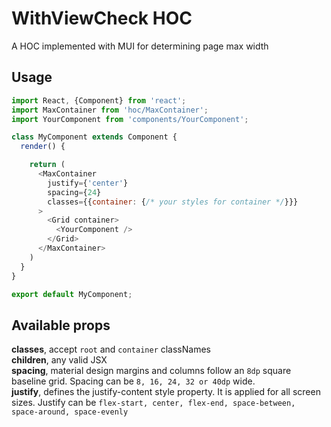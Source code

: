 # WithViewCheck HOC

A HOC implemented with MUI for determining page max width

## Usage
```js
import React, {Component} from 'react';
import MaxContainer from 'hoc/MaxContainer';
import YourComponent from 'components/YourComponent';

class MyComponent extends Component {
  render() {

    return (
      <MaxContainer
        justify={'center'}
        spacing={24}
        classes={{container: {/* your styles for container */}}}
      >
        <Grid container>
          <YourComponent />
        </Grid>
      </MaxContainer>
    )
  }
}

export default MyComponent;
```

## Available props

**classes**, accept `root` and `container` classNames<br/>
**children**, any valid JSX<br/>
**spacing**, material design margins and columns follow an `8dp` square baseline grid. Spacing can be `8, 16, 24, 32 or 40dp` wide.<br/>
**justify**, defines the justify-content style property. It is applied for all screen sizes. Justify can be `flex-start, center, flex-end, space-between, space-around, space-evenly`<br/>
